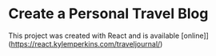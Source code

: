 # Create a Personal Travel Blog

This project was created with React and is available [online]](https://react.kylemperkins.com/traveljournal/)